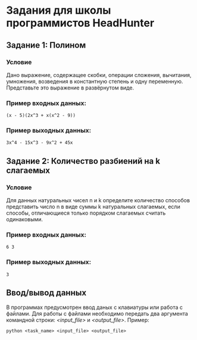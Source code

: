 # Задания для школы программистов HeadHunter

## Задание 1: Полином

### Условие
Дано выражение, содержащее скобки, операции сложения, вычитания, умножения, возведения в константную степень и одну переменную. Представьте это выражение в развёрнутом виде.

### Пример входных данных:

    (x - 5)(2x^3 + x(x^2 - 9))

### Пример выходных данных:

    3x^4 - 15x^3 - 9x^2 + 45x

## Задание 2: Количество разбиений на k слагаемых

### Условие
Для данных натуральных чисел n и k определите количество способов представить число n в виде суммы k натуральных слагаемых, если способы, отличающиеся только порядком слагаемых считать одинаковыми.

### Пример входных данных:

    6 3

### Пример выходных данных:

    3

## Ввод/вывод данных
В программах предусмотрен ввод даных с клавиатуры или работа с файлами. Для работы с файлами необходимо передать два аргумента командной строки: *<input_file>* и *<output_file>*. Пример:

    python <task_name> <input_file> <output_file>
